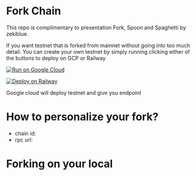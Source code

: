 # Fork Chain
This repo is complimentary to presentation Fork, Spoon and Spaghetti by zekiblue. 

If you want testnet that is forked from mainnet without going into too much detail.
You can create your own testnet by simply running clicking either of the buttons to deploy on GCP or Railway

[![Run on Google Cloud](https://deploy.cloud.run/button.svg)](https://deploy.cloud.run)

[![Deploy on Railway](https://railway.app/button.svg)](https://railway.app/template/QoEJgQ)

Google cloud will deploy testnet and give you endpoint 
# How to personalize your fork?
- chain id: 
- rpc url: 

# Forking on your local
